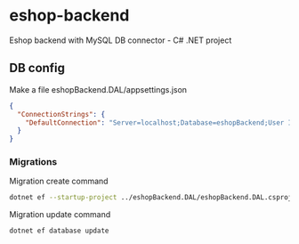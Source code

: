 # eshop-backend
Eshop backend with MySQL DB connector - C# .NET project

## DB config
Make a file eshopBackend.DAL/appsettings.json
```json
{
  "ConnectionStrings": {
    "DefaultConnection": "Server=localhost;Database=eshopBackend;User Id=eshopBackend;Password=secret;"
  }
}
```

### Migrations
Migration create command
```bash
dotnet ef --startup-project ../eshopBackend.DAL/eshopBackend.DAL.csproj migrations add "init"--context DbConnector --output-dir Migrations --project ../eshopBackend.DAL/eshopBackend.DAL.csproj
```

Migration update command
```bash
dotnet ef database update
```